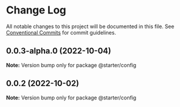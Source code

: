 # Change Log

All notable changes to this project will be documented in this file.
See [Conventional Commits](https://conventionalcommits.org) for commit guidelines.

## 0.0.3-alpha.0 (2022-10-04)

**Note:** Version bump only for package @starter/config





## 0.0.2 (2022-10-02)

**Note:** Version bump only for package @starter/config
